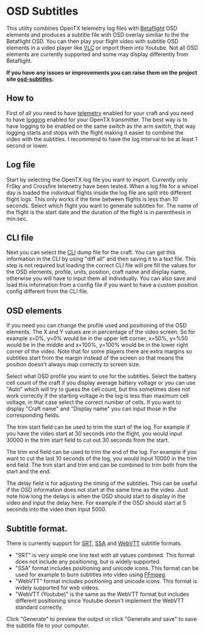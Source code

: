 # OSD Subtitles

This utility combines OpenTX telemetry log files with [Betaflight] OSD elements and produces a subtitle file with OSD overlay similiar to the the Betaflight OSD. You can then play your flight video with subtitle OSD elements in a video player like [VLC] or import them into Youtube. Not all OSD elements are currently supported and some may display differently from Betaflight.

**If you have any issues or improvements you can raise them on the project site [osd-subtitles].**

## How to
First of all you need to have [telemetry](https://oscarliang.com/sbus-smartport-telemetry-naze32/) enabled for your craft and you need to have [logging](https://oscarliang.com/log-gps-coordinates-taranis/) enabled for your OpenTX transmitter. The best way is to have logging to be enabled on the same switch as the arm switch, that way logging starts and stops with the flight making it easier to combine the video with the subtitles. I recommend to have the log interval to be at least 1 second or lower.

## Log file
Start by selecting the OpenTX log file you want to import. Currently only FrSky and Crossfire telemetry have been tested. When a log file for a whioel day is loaded the individual flights inside the log file are split into different flight logs. This only works if the time between flights is less than 10 seconds. Select which flight you want to generate subtitles for. The name of the flight is the start date and the duration of the flight is in parenthesis in min:sec.

## CLI file
Next you can select the [CLI](https://oscarliang.com/betaflight-cli-explained/) dump file for the craft. You can get this information in the CLI by using "diff all" and then saving it to a text file. This step is not required but loading the correct CLI file will pre fill the values for the OSD elements, profile, units, position, craft name and display name, otherwise you will have to input them all individually. You can also save and load this information from a config file if you want to have a custom position config different from the CLI file.

## OSD elements
If you need you can change the profile used and positioning of the OSD elements. The X and Y values are in percentage of the video screen. So for example x=0%, y=0% would be in the upper left corner, x=50%, y=%50 would be in the middle and x=100%, y=100% would be in the lower right corner of the video. Note that for some players there are extra margins so subtitles start from the margin instead of the screen so that means the position doesn't always map correctly to screen size.

Select what OSD profile you want to use for the subtitles. Select the battery cell count of the craft if you display average battery voltage or you can use "Auto" which will try to guess the cell count, but this sometimes does not work correctly if the starting voltage in the log is less than maximum cell voltage, in that case select the correct number of cells. If you want to display "Craft name" and "Display name" you can input those in the corresponding fields.

The trim start field can be used to trim the start of the log. For example if you have the video start at 30 seconds into the flight, you would input 30000 in the trim start field to cut out 30 seconds from the start.

The trim end field can be used to trim the end of the log. For example if you want to cut the last 10 seconds of the log, you would input 10000 in the trim end field. The trim start and trim end can be combined to trim both from the start and the end.

The delay field is for adjusting the timing of the subtitles. This can be useful if the OSD information does not start at the same time as the video. Just note how long the delays is when the OSD should start to display in the video and input the delay here. For example if the OSD should start at 5 seconds into the video then input 5000.

## Subtitle format.

There is currently support for [SRT], [SSA] and [WebVTT] subtitle formats.

- "SRT" is very simple one line text with all values combined. This format does not include any positioning, but is widely supported.
- "SSA" format includes positioning and unicode icons. This format can be used for example to burn subtitles into video using [FFmpeg].
- "WebVTT" format includes positioning and unicode icons. This format is widely supported for web videos.
- "WebVTT (Youtube)" is the same as the WebVTT format but includes different positioning since Youtube doesn't implement the WebVTT standard correctly.

Click "Generate" to preview the output or click "Generate and save" to save the subtitle file to your computer.

[osd-subtitles]: https://github.com/kristjanbjarni/osd-subtitles/
[Betaflight]: https://betaflight.com/
[VLC]: https://www.videolan.org
[SRT]: https://en.wikipedia.org/wiki/SubRip
[WebVTT]: https://www.w3.org/TR/webvtt1/
[SSA]: https://en.wikipedia.org/wiki/SubStation_Alpha
[FFmpeg]: https://trac.ffmpeg.org/wiki/HowToBurnSubtitlesIntoVideo

